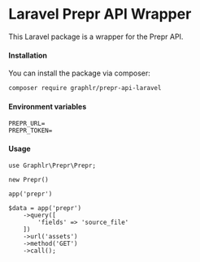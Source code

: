 # Laravel Prepr API Wrapper

This Laravel package is a wrapper for the Prepr API.

#### Installation

You can install the package via composer:

```bash
composer require graphlr/prepr-api-laravel
```

#### Environment variables

```text
PREPR_URL=
PREPR_TOKEN=
```

#### Usage

```text
use Graphlr\Prepr\Prepr;

new Prepr()
```

```text
app('prepr')
```

```text
$data = app('prepr')
    ->query([
        'fields' => 'source_file'
    ])
    ->url('assets')
    ->method('GET')
    ->call();
```
